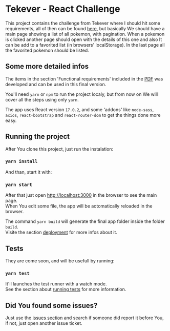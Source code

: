 # Tekever - React Challenge

This project contains the challenge from Tekever where I should hit some requirements, all of then can be found [here](https://github.com/R31N4LD0/tekever/blob/master/public/Tekever%20-%20React%20Challenge.pdf), but basically We should have a main page showing a list of all pokemon, with pagination. When a pokemon is clicked another page should open with the details of this one and also It can be add to a favorited list (in browsers' localStorage). In the last page all the favorited pokemon should be listed. 

## Some more detailed infos
The items in the section 'Functional requirements' included in the [PDF](https://github.com/R31N4LD0/tekever/blob/master/public/Tekever%20-%20React%20Challenge.pdf) was developed and can be used in this final version.

You'll need `yarn` or `npm` to run the project localy, but from now on We will cover all the steps using only `yarn`.

The app uses React version `17.0.2`, and some 'addons' like `node-sass`, `axios`, `react-bootstrap` and `react-router-dom` to get the things done more easy.


## Running the project

After You clone this project, just run the instalation:

### `yarn install`

And than, start it with:

### `yarn start`

After that just open [http://localhost:3000](http://localhost:3000) in the browser to see the main page.\
When You edit some file, the app will be aotomatically reloaded in the browser.

The command `yarn build` will generate the final app folder inside the folder `build`.\
Visite the section [deployment](https://facebook.github.io/create-react-app/docs/deployment) for more infos about it.


## Tests

They are come soon, and will be usefull by running:

### `yarn test`

It'll launches the test runner with a watch mode.\
See the section about [running tests](https://facebook.github.io/create-react-app/docs/running-tests) for more information.


## Did You found some issues?

Just use the [issues section](https://github.com/R31N4LD0/tekever/issues) and search if someone did report it before You, if not, just open another issue ticket.
